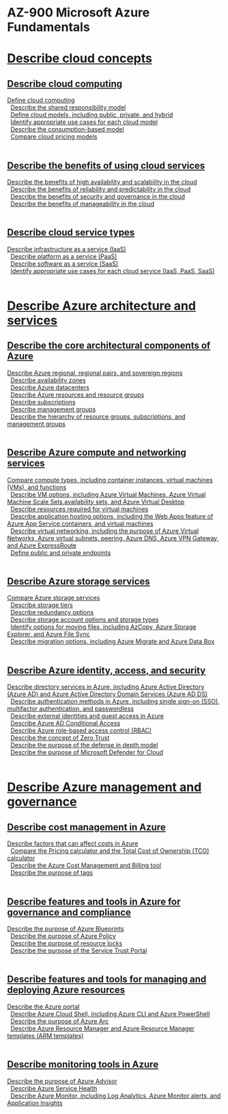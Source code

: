 # AZ-900 Microsoft Azure Fundamentals
# [Describe cloud concepts ](https://www.learnthecontent.com/exam/azure/az-900-microsoft-azure-fundamentals)
## [Describe cloud computing](https://www.learnthecontent.com/exam/azure/az-900-microsoft-azure-fundamentals)
[Define cloud computing](https://www.learnthecontent.com/exam/azure/az-900-microsoft-azure-fundamentals/s/define-cloud-computing) &nbsp; 
\
&nbsp;
[Describe the shared responsibility model](https://www.learnthecontent.com/exam/azure/az-900-microsoft-azure-fundamentals/s/Describe-the-shared-responsibility-model) &nbsp; 
\
&nbsp;
[Define cloud models, including public, private, and hybrid](https://www.learnthecontent.com/exam/azure/az-900-microsoft-azure-fundamentals/s/Define-cloud-models-including-public-private-and-hybrid) &nbsp; 
\
&nbsp;
[Identify appropriate use cases for each cloud model](https://www.learnthecontent.com/exam/azure/az-900-microsoft-azure-fundamentals/s/Identify-appropriate-use-cases-for-each-cloud-model) &nbsp; 
\
&nbsp;
[Describe the consumption-based model](https://www.learnthecontent.com/exam/azure/az-900-microsoft-azure-fundamentals/s/Describe-the-consumption-based-model) &nbsp; 
\
&nbsp;
[Compare cloud pricing models](https://www.learnthecontent.com/exam/azure/az-900-microsoft-azure-fundamentals/s/Compare-cloud-pricing-models) &nbsp; 
\
&nbsp;
## [Describe the benefits of using cloud services](https://www.learnthecontent.com/exam/azure/az-900-microsoft-azure-fundamentals)
[Describe the benefits of high availability and scalability in the cloud](https://www.learnthecontent.com/exam/azure/az-900-microsoft-azure-fundamentals/s/Describe-the-benefits-of-high-availability-and-scalability-in-the-cloud) &nbsp; 
\
&nbsp;
[Describe the benefits of reliability and predictability in the cloud](https://www.learnthecontent.com/exam/azure/az-900-microsoft-azure-fundamentals/s/Describe-the-benefits-of-reliability-and-predictability-in-the-cloud) &nbsp; 
\
&nbsp;
[Describe the benefits of security and governance in the cloud](https://www.learnthecontent.com/exam/azure/az-900-microsoft-azure-fundamentals/s/Describe-the-benefits-of-security-and-governance-in-the-cloud) &nbsp; 
\
&nbsp;
[Describe the benefits of manageability in the cloud](https://www.learnthecontent.com/exam/azure/az-900-microsoft-azure-fundamentals/s/Describe-the-benefits-of-manageability-in-the-cloud) &nbsp; 
\
&nbsp;
## [Describe cloud service types](https://www.learnthecontent.com/exam/azure/az-900-microsoft-azure-fundamentals)
[Describe infrastructure as a service (IaaS)](https://www.learnthecontent.com/exam/azure/az-900-microsoft-azure-fundamentals/s/Describe-infrastructure-as-a-service-IaaS) &nbsp; 
\
&nbsp;
[Describe platform as a service (PaaS)](https://www.learnthecontent.com/exam/azure/az-900-microsoft-azure-fundamentals/s/Describe-platform-as-a-service-PaaS) &nbsp; 
\
&nbsp;
[Describe software as a service (SaaS)](https://www.learnthecontent.com/exam/azure/az-900-microsoft-azure-fundamentals/s/Describe-software-as-a-service-SaaS) &nbsp; 
\
&nbsp;
[Identify appropriate use cases for each cloud service (IaaS, PaaS, SaaS)](https://www.learnthecontent.com/exam/azure/az-900-microsoft-azure-fundamentals/s/Identify-appropriate-use-cases-for-each-cloud-service-IaaS-PaaS-SaaS) &nbsp; 
\
&nbsp;
# [Describe Azure architecture and services ](https://www.learnthecontent.com/exam/azure/az-900-microsoft-azure-fundamentals)
## [Describe the core architectural components of Azure](https://www.learnthecontent.com/exam/azure/az-900-microsoft-azure-fundamentals)
[Describe Azure regional, regional pairs, and sovereign regions](https://www.learnthecontent.com/exam/azure/az-900-microsoft-azure-fundamentals/s/Describe-Azure-regional-regional-pairs-and-sovereign-regions) &nbsp; 
\
&nbsp;
[Describe availability zones](https://www.learnthecontent.com/exam/azure/az-900-microsoft-azure-fundamentals/s/Describe-availability-zones) &nbsp; 
\
&nbsp;
[Describe Azure datacenters](https://www.learnthecontent.com/exam/azure/az-900-microsoft-azure-fundamentals/s/Describe-Azure-datacenters) &nbsp; 
\
&nbsp;
[Describe Azure resources and resource groups](https://www.learnthecontent.com/exam/azure/az-900-microsoft-azure-fundamentals/s/Describe-Azure-resources-and-resource-groups) &nbsp; 
\
&nbsp;
[Describe subscriptions](https://www.learnthecontent.com/exam/azure/az-900-microsoft-azure-fundamentals/s/Describe-subscriptions) &nbsp; 
\
&nbsp;
[Describe management groups](https://www.learnthecontent.com/exam/azure/az-900-microsoft-azure-fundamentals/s/Describe-management-groups) &nbsp; 
\
&nbsp;
[Describe the hierarchy of resource groups, subscriptions, and management groups](https://www.learnthecontent.com/exam/azure/az-900-microsoft-azure-fundamentals/s/Describe-the-hierarchy-of-resource-groups-subscriptions-and-management-groups) &nbsp; 
\
&nbsp;
## [Describe Azure compute and networking services](https://www.learnthecontent.com/exam/azure/az-900-microsoft-azure-fundamentals)
[Compare compute types, including container instances, virtual machines (VMs), and functions](https://www.learnthecontent.com/exam/azure/az-900-microsoft-azure-fundamentals/s/Compare-compute-types-including-container-instances-virtual-machines-VMs-and-functions) &nbsp; 
\
&nbsp;
[Describe VM options, including Azure Virtual Machines, Azure Virtual Machine Scale Sets,availability sets, and Azure Virtual Desktop](https://www.learnthecontent.com/exam/azure/az-900-microsoft-azure-fundamentals/s/Describe-VM-options-including-Azure-Virtual-Machines-Azure-Virtual-Machine-Scale-Setsavailability-sets-and-Azure-Virtual-Desktop) &nbsp; 
\
&nbsp;
[Describe resources required for virtual machines](https://www.learnthecontent.com/exam/azure/az-900-microsoft-azure-fundamentals/s/Describe-resources-required-for-virtual-machines) &nbsp; 
\
&nbsp;
[Describe application hosting options, including the Web Apps feature of Azure App Service,containers, and virtual machines](https://www.learnthecontent.com/exam/azure/az-900-microsoft-azure-fundamentals/s/Describe-application-hosting-options-including-the-Web-Apps-feature-of-Azure-App-Servicecontainers-and-virtual-machines) &nbsp; 
\
&nbsp;
[Describe virtual networking, including the purpose of Azure Virtual Networks, Azure virtual subnets, peering, Azure DNS, Azure VPN Gateway, and Azure ExpressRoute](https://www.learnthecontent.com/exam/azure/az-900-microsoft-azure-fundamentals/s/Describe-virtual-networking-including-the-purpose-of-Azure-Virtual-Networks-Azure-virtual-subnets-peering-Azure-DNS-Azure-VPN-Gateway-and-Azure-ExpressRoute) &nbsp; 
\
&nbsp;
[Define public and private endpoints](https://www.learnthecontent.com/exam/azure/az-900-microsoft-azure-fundamentals/s/Define-public-and-private-endpoints) &nbsp; 
\
&nbsp;
## [Describe Azure storage services](https://www.learnthecontent.com/exam/azure/az-900-microsoft-azure-fundamentals)
[Compare Azure storage services](https://www.learnthecontent.com/exam/azure/az-900-microsoft-azure-fundamentals/s/Compare-Azure-storage-services) &nbsp; 
\
&nbsp;
[Describe storage tiers](https://www.learnthecontent.com/exam/azure/az-900-microsoft-azure-fundamentals/s/Describe-storage-tiers) &nbsp; 
\
&nbsp;
[Describe redundancy options](https://www.learnthecontent.com/exam/azure/az-900-microsoft-azure-fundamentals/s/Describe-redundancy-options) &nbsp; 
\
&nbsp;
[Describe storage account options and storage types](https://www.learnthecontent.com/exam/azure/az-900-microsoft-azure-fundamentals/s/Describe-storage-account-options-and-storage-types) &nbsp; 
\
&nbsp;
[Identify options for moving files, including AzCopy, Azure Storage Explorer, and Azure File Sync](https://www.learnthecontent.com/exam/azure/az-900-microsoft-azure-fundamentals/s/Identify-options-for-moving-files-including-AzCopy-Azure-Storage-Explorer-and-Azure-File-Sync) &nbsp; 
\
&nbsp;
[Describe migration options, including Azure Migrate and Azure Data Box](https://www.learnthecontent.com/exam/azure/az-900-microsoft-azure-fundamentals/s/Describe-migration-options-including-Azure-Migrate-and-Azure-Data-Box) &nbsp; 
\
&nbsp;
## [Describe Azure identity, access, and security](https://www.learnthecontent.com/exam/azure/az-900-microsoft-azure-fundamentals)
[Describe directory services in Azure, including Azure Active Directory (Azure AD) and Azure Active Directory Domain Services (Azure AD DS)](https://www.learnthecontent.com/exam/azure/az-900-microsoft-azure-fundamentals/s/Describe-directory-services-in-Azure-including-Azure-Active-Directory-Azure-AD-and-Azure-Active-Directory-Domain-Services-Azure-AD-DS) &nbsp; 
\
&nbsp;
[Describe authentication methods in Azure, including single sign-on (SSO), multifactor authentication, and passwordless](https://www.learnthecontent.com/exam/azure/az-900-microsoft-azure-fundamentals/s/Describe-authentication-methods-in-Azure-including-single-sign-on-SSO-multifactor-authentication-and-passwordless) &nbsp; 
\
&nbsp;
[Describe external identities and guest access in Azure](https://www.learnthecontent.com/exam/azure/az-900-microsoft-azure-fundamentals/s/Describe-external-identities-and-guest-access-in-Azure) &nbsp; 
\
&nbsp;
[Describe Azure AD Conditional Access](https://www.learnthecontent.com/exam/azure/az-900-microsoft-azure-fundamentals/s/Describe-Azure-AD-Conditional-Access) &nbsp; 
\
&nbsp;
[Describe Azure role-based access control (RBAC)](https://www.learnthecontent.com/exam/azure/az-900-microsoft-azure-fundamentals/s/Describe-Azure-role-based-access-control-RBAC) &nbsp; 
\
&nbsp;
[Describe the concept of Zero Trust](https://www.learnthecontent.com/exam/azure/az-900-microsoft-azure-fundamentals/s/Describe-the-concept-of-Zero-Trust) &nbsp; 
\
&nbsp;
[Describe the purpose of the defense in depth model](https://www.learnthecontent.com/exam/azure/az-900-microsoft-azure-fundamentals/s/Describe-the-purpose-of-the-defense-in-depth-model) &nbsp; 
\
&nbsp;
[Describe the purpose of Microsoft Defender for Cloud](https://www.learnthecontent.com/exam/azure/az-900-microsoft-azure-fundamentals/s/Describe-the-purpose-of-Microsoft-Defender-for-Cloud) &nbsp; 
\
&nbsp;
# [Describe Azure management and governance ](https://www.learnthecontent.com/exam/azure/az-900-microsoft-azure-fundamentals)
## [Describe cost management in Azure](https://www.learnthecontent.com/exam/azure/az-900-microsoft-azure-fundamentals)
[Describe factors that can affect costs in Azure](https://www.learnthecontent.com/exam/azure/az-900-microsoft-azure-fundamentals/s/Describe-factors-that-can-affect-costs-in-Azure) &nbsp; 
\
&nbsp;
[Compare the Pricing calculator and the Total Cost of Ownership (TCO) calculator](https://www.learnthecontent.com/exam/azure/az-900-microsoft-azure-fundamentals/s/Compare-the-Pricing-calculator-and-the-Total-Cost-of-Ownership-TCO-calculator) &nbsp; 
\
&nbsp;
[Describe the Azure Cost Management and Billing tool](https://www.learnthecontent.com/exam/azure/az-900-microsoft-azure-fundamentals/s/Describe-the-Azure-Cost-Management-and-Billing-tool) &nbsp; 
\
&nbsp;
[Describe the purpose of tags](https://www.learnthecontent.com/exam/azure/az-900-microsoft-azure-fundamentals/s/Describe-the-purpose-of-tags) &nbsp; 
\
&nbsp;
## [Describe features and tools in Azure for governance and compliance](https://www.learnthecontent.com/exam/azure/az-900-microsoft-azure-fundamentals)
[Describe the purpose of Azure Blueprints](https://www.learnthecontent.com/exam/azure/az-900-microsoft-azure-fundamentals/s/Describe-the-purpose-of-Azure-Blueprints) &nbsp; 
\
&nbsp;
[Describe the purpose of Azure Policy](https://www.learnthecontent.com/exam/azure/az-900-microsoft-azure-fundamentals/s/Describe-the-purpose-of-Azure-Policy) &nbsp; 
\
&nbsp;
[Describe the purpose of resource locks](https://www.learnthecontent.com/exam/azure/az-900-microsoft-azure-fundamentals/s/Describe-the-purpose-of-resource-locks) &nbsp; 
\
&nbsp;
[Describe the purpose of the Service Trust Portal](https://www.learnthecontent.com/exam/azure/az-900-microsoft-azure-fundamentals/s/Describe-the-purpose-of-the-Service-Trust-Portal) &nbsp; 
\
&nbsp;
## [Describe features and tools for managing and deploying Azure resources](https://www.learnthecontent.com/exam/azure/az-900-microsoft-azure-fundamentals)
[Describe the Azure portal](https://www.learnthecontent.com/exam/azure/az-900-microsoft-azure-fundamentals/s/Describe-the-Azure-portal) &nbsp; 
\
&nbsp;
[Describe Azure Cloud Shell, including Azure CLI and Azure PowerShell](https://www.learnthecontent.com/exam/azure/az-900-microsoft-azure-fundamentals/s/Describe-Azure-Cloud-Shell-including-Azure-CLI-and-Azure-PowerShell) &nbsp; 
\
&nbsp;
[Describe the purpose of Azure Arc](https://www.learnthecontent.com/exam/azure/az-900-microsoft-azure-fundamentals/s/Describe-the-purpose-of-Azure-Arc) &nbsp; 
\
&nbsp;
[Describe Azure Resource Manager and Azure Resource Manager templates (ARM templates)](https://www.learnthecontent.com/exam/azure/az-900-microsoft-azure-fundamentals/s/Describe-Azure-Resource-Manager-and-Azure-Resource-Manager-templates-ARM-templates) &nbsp; 
\
&nbsp;
## [Describe monitoring tools in Azure](https://www.learnthecontent.com/exam/azure/az-900-microsoft-azure-fundamentals)
[Describe the purpose of Azure Advisor](https://www.learnthecontent.com/exam/azure/az-900-microsoft-azure-fundamentals/s/Describe-the-purpose-of-Azure-Advisor) &nbsp; 
\
&nbsp;
[Describe Azure Service Health](https://www.learnthecontent.com/exam/azure/az-900-microsoft-azure-fundamentals/s/Describe-Azure-Service-Health) &nbsp; 
\
&nbsp;
[Describe Azure Monitor, including Log Analytics, Azure Monitor alerts, and Application Insights](https://www.learnthecontent.com/exam/azure/az-900-microsoft-azure-fundamentals/s/Describe-Azure-Monitor-including-Log-Analytics-Azure-Monitor-alerts-and-Application-Insights) &nbsp; 
\
&nbsp;

